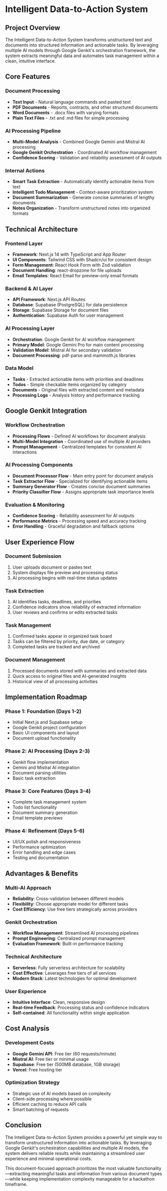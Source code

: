 # Intelligent Data-to-Action System

## Project Overview

The Intelligent Data-to-Action System transforms unstructured text and documents into structured information and actionable tasks. By leveraging multiple AI models through Google Genkit's orchestration framework, the system extracts meaningful data and automates task management within a clean, intuitive interface.

## Core Features

### Document Processing
- **Text Input** - Natural language commands and pasted text
- **PDF Documents** - Reports, contracts, and other structured documents
- **Word Documents** - .docx files with varying formats
- **Plain Text Files** - .txt and .md files for simple processing

### AI Processing Pipeline
- **Multi-Model Analysis** - Combined Google Gemini and Mistral AI processing
- **Google Genkit Orchestration** - Coordinated AI workflow management
- **Confidence Scoring** - Validation and reliability assessment of AI outputs

### Internal Actions
- **Smart Task Extraction** - Automatically identify actionable items from text
- **Intelligent Todo Management** - Context-aware prioritization system
- **Document Summarization** - Generate concise summaries of lengthy documents
- **Notes Organization** - Transform unstructured notes into organized formats

## Technical Architecture

### Frontend Layer
- **Framework**: Next.js 14 with TypeScript and App Router
- **UI Components**: Tailwind CSS with Shadcn/ui for consistent design
- **Form Management**: React Hook Form with Zod validation
- **Document Handling**: react-dropzone for file uploads
- **Email Templates**: React Email for preview-only email formats

### Backend & AI Layer
- **API Framework**: Next.js API Routes
- **Database**: Supabase (PostgreSQL) for data persistence
- **Storage**: Supabase Storage for document files
- **Authentication**: Supabase Auth for user management

### AI Processing Layer
- **Orchestration**: Google Genkit for AI workflow management
- **Primary Model**: Google Gemini Pro for main content processing
- **Validation Model**: Mistral AI for secondary validation
- **Document Processing**: pdf-parse and mammoth.js libraries

### Data Model
- **Tasks** - Extracted actionable items with priorities and deadlines
- **Todos** - Simple checkable items organized by category
- **Documents** - Original files with extracted content and metadata
- **Processing Logs** - Analysis history and performance tracking

## Google Genkit Integration

### Workflow Orchestration
- **Processing Flows** - Defined AI workflows for document analysis
- **Multi-Model Integration** - Coordinated use of multiple AI providers
- **Prompt Management** - Centralized templates for consistent AI interactions

### AI Processing Components
- **Document Processor Flow** - Main entry point for document analysis
- **Task Extractor Flow** - Specialized for identifying actionable items
- **Summary Generator Flow** - Creates concise document summaries
- **Priority Classifier Flow** - Assigns appropriate task importance levels

### Evaluation & Monitoring
- **Confidence Scoring** - Reliability assessment for AI outputs
- **Performance Metrics** - Processing speed and accuracy tracking
- **Error Handling** - Graceful degradation and fallback options

## User Experience Flow

### Document Submission
1. User uploads document or pastes text
2. System displays file preview and processing status
3. AI processing begins with real-time status updates

### Task Extraction
1. AI identifies tasks, deadlines, and priorities
2. Confidence indicators show reliability of extracted information
3. User reviews and confirms or edits extracted tasks

### Task Management
1. Confirmed tasks appear in organized task board
2. Tasks can be filtered by priority, due date, or category
3. Completed tasks are tracked and archived

### Document Management
1. Processed documents stored with summaries and extracted data
2. Quick access to original files and AI-generated insights
3. Historical view of all processing activities

## Implementation Roadmap

### Phase 1: Foundation (Days 1-2)
- Initial Next.js and Supabase setup
- Google Genkit project configuration
- Basic UI components and layout
- Document upload functionality

### Phase 2: AI Processing (Days 2-3)
- Genkit flow implementation
- Gemini and Mistral AI integration
- Document parsing utilities
- Basic task extraction

### Phase 3: Core Features (Days 3-4)
- Complete task management system
- Todo list functionality
- Document summary generation
- Email template previews

### Phase 4: Refinement (Days 5-6)
- UI/UX polish and responsiveness
- Performance optimization
- Error handling and edge cases
- Testing and documentation

## Advantages & Benefits

### Multi-AI Approach
- **Reliability**: Cross-validation between different models
- **Flexibility**: Choose appropriate model for different tasks
- **Cost Efficiency**: Use free tiers strategically across providers

### Genkit Orchestration
- **Workflow Management**: Streamlined AI processing pipelines
- **Prompt Engineering**: Centralized prompt management
- **Evaluation Framework**: Built-in performance tracking

### Technical Architecture
- **Serverless**: Fully serverless architecture for scalability
- **Cost Effective**: Leverages free tiers of all services
- **Modern Stack**: Latest technologies for optimal development

### User Experience
- **Intuitive Interface**: Clean, responsive design
- **Real-time Feedback**: Processing status and confidence indicators
- **Self-contained**: All functionality within single application

## Cost Analysis

### Development Costs
- **Google Gemini API**: Free tier (60 requests/minute)
- **Mistral AI**: Free tier or minimal usage
- **Supabase**: Free tier (500MB database, 1GB storage)
- **Vercel**: Free hosting tier

### Optimization Strategy
- Strategic use of AI models based on complexity
- Client-side processing where possible
- Efficient caching to reduce API calls
- Smart batching of requests

## Conclusion

The Intelligent Data-to-Action System provides a powerful yet simple way to transform unstructured information into actionable tasks. By leveraging Google Genkit's orchestration capabilities and multiple AI models, the system delivers reliable results while maintaining a streamlined user experience and minimal operational costs.

This document-focused approach prioritizes the most valuable functionality—extracting meaningful tasks and information from various document types—while keeping implementation complexity manageable for a hackathon timeframe.
